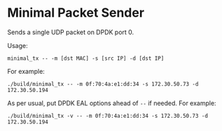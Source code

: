 # Minimal Packet Sender

Sends a single UDP packet on DPDK port 0.

Usage:
```
minimal_tx -- -m [dst MAC] -s [src IP] -d [dst IP]
```
For example:
```
./build/minimal_tx -- -m 0f:70:4a:e1:dd:34 -s 172.30.50.73 -d 172.30.50.194
```
As per usual, put DPDK EAL options ahead of `--` if needed.  For example:
```
./build/minimal_tx -v -- -m 0f:70:4a:e1:dd:34 -s 172.30.50.73 -d 172.30.50.194
```
